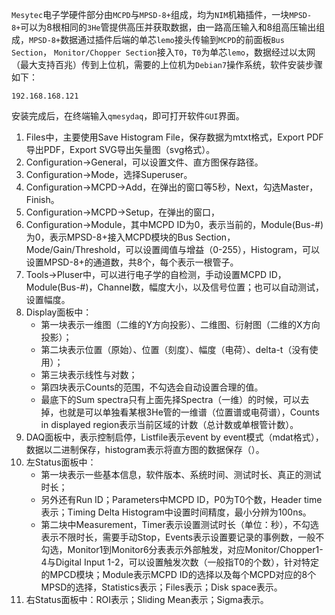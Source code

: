 
`Mesytec`电子学硬件部分由`MCPD`与`MPSD-8+`组成，均为`NIM`机箱插件，一块`MPSD-8+`可以为8根相同的`3He`管提供高压并获取数据，由一路高压输入和8组高压输出组成，`MPSD-8+`数据通过插件后端的单芯`lemo`接头传输到`MCPD`的前面板`Bus Section`，  `Monitor/Chopper Section`接入`T0`，`T0`为单芯`lemo`，数据经过以太网（最大支持百兆）传到上位机，需要的上位机为`Debian7`操作系统，软件安装步骤如下：

`192.168.168.121`

安装完成后，在终端输入`qmesydaq`，即可打开软件`GUI`界面。
1. Files中，主要使用Save Histogram File，保存数据为mtxt格式，Export PDF导出PDF，Export SVG导出矢量图（svg格式）。
1. Configuration->General，可以设置文件、直方图保存路径。
2. Configuration->Mode，选择Superuser。
3. Configuration->MCPD->Add，在弹出的窗口等5秒，Next，勾选Master，Finish。
4. Configuration->MCPD->Setup，在弹出的窗口，
5. Configuration->Module，其中MCPD ID为0，表示当前的，Module(Bus-#)为0，表示MPSD-8+接入MCPD模块的Bus Section，Mode/Gain/Threshold，可以设置阈值与增益（0-255），Histogram，可以设置MPSD-8+的通道数，共8个，每个表示一根管子。
6. Tools->Pluser中，可以进行电子学的自检测，手动设置MCPD ID，Module(Bus-#)，Channel数，幅度大小，以及信号位置；也可以自动测试，设置幅度。
7. Display面板中：
    - 第一块表示一维图（二维的Y方向投影）、二维图、衍射图（二维的X方向投影）；
    - 第二块表示位置（原始）、位置（刻度）、幅度（电荷）、delta-t（没有使用）；
    - 第三块表示线性与对数；
    - 第四块表示Counts的范围，不勾选会自动设置合理的值。
    - 最底下的Sum spectra只有上面先择Spectra（一维）的时候，可以去掉，也就是可以单独看某根3He管的一维谱（位置谱或电荷谱），Counts in displayed region表示当前区域的计数（总计数或单根管计数）。
8. DAQ面板中，表示控制启停，Listfile表示event by event模式（mdat格式），数据以二进制保存，histogram表示将直方图的数据保存（）。
9. 左Status面板中：
    - 第一块表示一些基本信息，软件版本、系统时间、测试时长、真正的测试时长；
    - 另外还有Run ID；Parameters中MCPD ID，P0为T0个数，Header time表示；Timing Delta Histogram中设置时间精度，最小分辨为100ns。
    - 第二块中Measurement，Timer表示设置测试时长（单位：秒），不勾选表示不限时长，需要手动Stop，Events表示设置要记录的事例数，一般不勾选，Monitor1到Monitor6分表表示外部触发，对应Monitor/Chopper1-4与Digital Input 1-2，可以设置触发次数（一般指T0的个数），针对特定的MPCD模块；Module表示MCPD ID的选择以及每个MCPD对应的8个MPSD的选择，Statistics表示；Files表示；Disk space表示。
10. 右Status面板中：ROI表示；Sliding Mean表示；Sigma表示。

